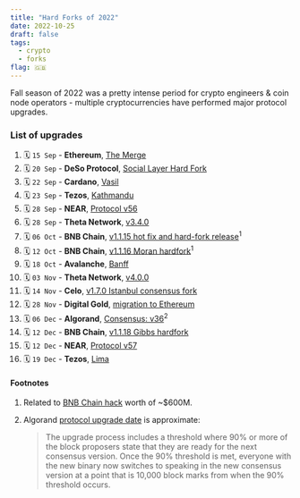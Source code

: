 ```yaml
---
title: "Hard Forks of 2022"
date: 2022-10-25
draft: false
tags:
  - crypto
  - forks
flag: 🇬🇧
---
```


Fall season of 2022 was a pretty intense period for crypto engineers & coin node operators - multiple cryptocurrencies have performed major protocol upgrades.

<!--more-->

### List of upgrades

1. 🗓️ `15 Sep` - **Ethereum**, [The Merge](https://ethereum.org/en/upgrades/merge/)
1. 🗓️ `20 Sep` - **DeSo Protocol**, [Social Layer Hard Fork](https://twitter.com/desoprotocol/status/1571914615302553601)
1. 🗓️ `22 Sep` - **Cardano**, [Vasil](https://iohk.io/en/blog/posts/2022/09/16/vasil-what-to-expect/)
1. 🗓️ `23 Sep` - **Tezos**, [Kathmandu](https://tzstats.com/election/39)
1. 🗓️ `28 Sep` - **NEAR**, [Protocol v56](https://github.com/near/nearcore/releases/tag/1.29.0)
1. 🗓️ `28 Sep` - **Theta Network**, [v3.4.0](https://medium.com/theta-network/theta-v3-4-0-28e1bc7eaa24)
1. 🗓️ `06 Oct` - **BNB Chain**, [v1.1.15 hot fix and hard-fork release](https://github.com/bnb-chain/bsc/releases/tag/v1.1.15)<sup>1</sup>
1. 🗓️ `12 Oct` - **BNB Chain**, [v1.1.16 Moran hardfork](https://github.com/bnb-chain/bsc/releases/tag/v1.1.16)<sup>1</sup>
1. 🗓️ `18 Oct` - **Avalanche**, [Banff](https://github.com/ava-labs/avalanchego/releases/tag/v1.9.0)
1. 🗓️ `03 Nov` - **Theta Network**, [v4.0.0](https://medium.com/theta-network/theta-v4-0-0-8e25a67d9183)
1. 🗓️ `14 Nov` - **Celo**, [v1.7.0 Istanbul consensus fork](https://github.com/celo-org/celo-blockchain/releases/tag/v1.7.0)
1. 🗓️ `28 Nov` - **Digital Gold**, [migration to Ethereum](https://dgld.ch/news/digital-gold-token-to-relaunch-on-the-ethereum-network)
1. 🗓️ `06 Dec` - **Algorand**, [Consensus: v36](https://github.com/algorand/go-algorand/releases/tag/v3.12.2-stable)<sup>2</sup>
1. 🗓️ `12 Dec` - **BNB Chain**, [v1.1.18 Gibbs hardfork](https://github.com/bnb-chain/bsc/releases/tag/v1.1.18)
1. 🗓️ `12 Dec` - **NEAR**, [Protocol v57](https://github.com/near/nearcore/releases/tag/1.30.0)
1. 🗓️ `19 Dec` - **Tezos**, [Lima](https://tzstats.com/election/41)

#### Footnotes

1. Related to [BNB Chain hack](https://twitter.com/0xfoobar/status/1578140914283065344) worth of ~$600M.
2. Algorand [protocol upgrade date](https://www.algorand.foundation/news/v2-upgrade-process) is approximate: 

    > The upgrade process includes a threshold where 90% or more of the block proposers state that they are ready for the next consensus version. Once the 90% threshold is met, everyone with the new binary now switches to speaking in the new consensus version at a point that is 10,000 block marks from when the 90% threshold occurs.
